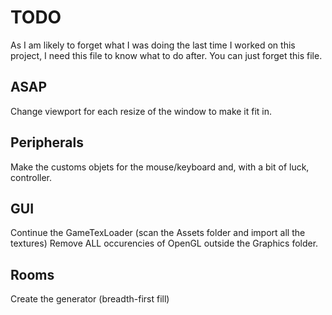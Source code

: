 # TODO
As I am likely to forget what I was doing the last time I worked on this project, I need this file to know what to do after.
You can just forget this file.

## ASAP
Change viewport for each resize of the window to make it fit in.

## Peripherals
Make the customs objets for the mouse/keyboard and, with a bit of luck, controller.

## GUI
Continue the GameTexLoader (scan the Assets folder and import all the textures)
Remove ALL occurencies of OpenGL outside the Graphics folder.

## Rooms
Create the generator (breadth-first fill)
